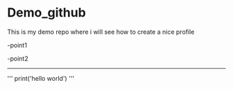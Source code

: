# Demo_github
This is my demo repo where i will see how to create a nice profile

-point1

-point2

___

'''
print('hello world')
'''
